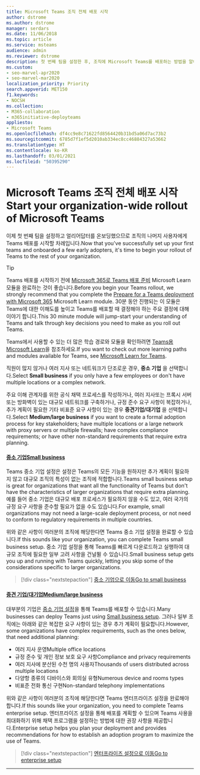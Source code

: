 ```yaml
---
title: Microsoft Teams 조직 전체 배포 시작
author: dstrome
ms.author: dstrome
manager: serdars
ms.date: 11/06/2018
ms.topic: article
ms.service: msteams
audience: admin
ms.reviewer: dstrome
description: 첫 번째 팀을 설정한 후, 조직에 Microsoft Teams를 배포하는 방법을 알아봅니다.
ms.custom:
- seo-marvel-apr2020
- seo-marvel-mar2020
localization_priority: Priority
search.appverid: MET150
f1.keywords:
- NOCSH
ms.collection:
- M365-collaboration
- m365initiative-deployteams
appliesto:
- Microsoft Teams
ms.openlocfilehash: df4cc9e8c71622fd8564420b31bd5a06d7ac73b2
ms.sourcegitcommit: 6785d7f1ef5d2010ab334ec8cc46884327a53662
ms.translationtype: HT
ms.contentlocale: ko-KR
ms.lasthandoff: 03/01/2021
ms.locfileid: "50395290"
---
```

# <a name="start-your-organization-wide-rollout-of-microsoft-teams"></a><span data-ttu-id="17cbe-103">Microsoft Teams 조직 전체 배포 시작</span><span class="sxs-lookup"><span data-stu-id="17cbe-103">Start your organization-wide rollout of Microsoft Teams</span></span>

<span data-ttu-id="17cbe-104">이제 첫 번째 팀을 설정하고 얼리어답터를 온보딩했으므로 조직의 나머지 사용자에게 Teams 배포를 시작할 차례입니다.</span><span class="sxs-lookup"><span data-stu-id="17cbe-104">Now that you've successfully set up your first teams and onboarded a few early adopters, it's time to begin your rollout of Teams to the rest of your organization.</span></span>

> [!TIP]
> <span data-ttu-id="17cbe-105">Teams 배포를 시작하기 전에 [Microsoft 365로 Teams 배포 준비](/learn/modules/m365-teams-collab-prepare-deployment/) Microsoft Learn 모듈을 완료하는 것이 좋습니다.</span><span class="sxs-lookup"><span data-stu-id="17cbe-105">Before you begin your Teams rollout, we strongly recommend that you complete the [Prepare for a Teams deployment with Microsoft 365](/learn/modules/m365-teams-collab-prepare-deployment/) Microsoft Learn module.</span></span> <span data-ttu-id="17cbe-106">30분 동안 진행되는 이 모듈은 Teams에 대한 이해도를 높이고 Teams를 배포할 때 결정해야 하는 주요 결정에 대해 이야기 합니다.</span><span class="sxs-lookup"><span data-stu-id="17cbe-106">This 30 minute module will jump-start your understanding of Teams and talk through key decisions you need to make as you roll out Teams.</span></span>
>
> <span data-ttu-id="17cbe-107">Teams에서 사용할 수 있는 더 많은 학습 경로와 모듈을 확인하려면 [Teams용 Microsoft Learn](/learn/teams/)을 참조하세요.</span><span class="sxs-lookup"><span data-stu-id="17cbe-107">If you want to check out more learning paths and modules available for Teams, see [Microsoft Learn for Teams](/learn/teams/).</span></span>

<span data-ttu-id="17cbe-108">직원이 많지 않거나 여러 지사 또는 네트워크가 단조로운 경우, **중소 기업** 을 선택합니다.</span><span class="sxs-lookup"><span data-stu-id="17cbe-108">Select **Small business** if you only have a few employees or don't have multiple locations or a complex network.</span></span>

<span data-ttu-id="17cbe-109">주요 이해 관계자를 위한 공식 채택 프로세스를 작성하거나, 여러 지사또는 프록시 서버 또는 방화벽이 있는 대규모 네트워크를 구축하거나, 규정 준수 요구 사항이 복잡하거나, 추가 계획이 필요한 기타 비표준 요구 사항이 있는 경우 **중견기업/대기업** 을 선택합니다.</span><span class="sxs-lookup"><span data-stu-id="17cbe-109">Select **Medium/large business** if you want to create a formal adoption process for key stakeholders; have multiple locations or a large network with proxy servers or multiple firewalls; have complex compliance requirements; or have other non-standard requirements that require extra planning.</span></span>

#### <a name="small-business"></a>[<span data-ttu-id="17cbe-110">중소 기업</span><span class="sxs-lookup"><span data-stu-id="17cbe-110">Small business</span></span>](#tab/SmallBusiness)

<span data-ttu-id="17cbe-111">Teams 중소 기업 설정은 설정은 Teams의 모든 기능을 원하지만 추가 계획이 필요하지 않고 대규모 조직의 특성이 없는 조직에 적합합니다.</span><span class="sxs-lookup"><span data-stu-id="17cbe-111">Teams small business setup is great for organizations that want all the functionality of Teams but don't have the characteristics of larger organizations that require extra planning.</span></span> <span data-ttu-id="17cbe-112">예를 들어 중소 기업은 대규모 배포 프로세스가 필요하지 않을 수도 있고, 여러 국가의 규정 요구 사항을 준수할 필요가 없을 수도 있습니다.</span><span class="sxs-lookup"><span data-stu-id="17cbe-112">For example, small organizations may not need a large-scale deployment process, or not need to conform to regulatory requirements in multiple countries.</span></span>

<span data-ttu-id="17cbe-113">위와 같은 사항이 여러분의 조직에 해당한다면 Teams 중소 기업 설정을 완료할 수 있습니다.</span><span class="sxs-lookup"><span data-stu-id="17cbe-113">If this sounds like your organization, you can complete Teams small business setup.</span></span> <span data-ttu-id="17cbe-114">중소 기업 설정을 통해 Teams를 빠르게 다운로드하고 실행하여 대규모 조직에 필요한 일부 고려 사항을 건널뛸 수 있습니다.</span><span class="sxs-lookup"><span data-stu-id="17cbe-114">Small business setup gets you up and running with Teams quickly, letting you skip some of the considerations specific to larger organizations.</span></span>

> [!div class="nextstepaction"]
> [<span data-ttu-id="17cbe-115">중소 기업으로 이동</span><span class="sxs-lookup"><span data-stu-id="17cbe-115">Go to small business</span></span>](deploy-small-business.md)

#### <a name="mediumlarge-business"></a>[<span data-ttu-id="17cbe-116">중견 기업/대기업</span><span class="sxs-lookup"><span data-stu-id="17cbe-116">Medium/large business</span></span>](#tab/LargeBusiness)

<span data-ttu-id="17cbe-117">대부분의 기업은 [중소 기업 설정](deploy-small-business.md)을 통해 Teams를 배포할 수 있습니다.</span><span class="sxs-lookup"><span data-stu-id="17cbe-117">Many businesses can deploy Teams just using [Small business setup](deploy-small-business.md).</span></span> <span data-ttu-id="17cbe-118">그러나 일부 조직에는 아래와 같은 복잡한 요구 사항이 있는 경우 추가 계획이 필요합니다.</span><span class="sxs-lookup"><span data-stu-id="17cbe-118">However, some organizations have complex requirements, such as the ones below, that need additional planning:</span></span>

- <span data-ttu-id="17cbe-119">여러 지사 운영</span><span class="sxs-lookup"><span data-stu-id="17cbe-119">Multiple office locations</span></span>
- <span data-ttu-id="17cbe-120">규정 준수 및 개인 정보 보호 요구 사항</span><span class="sxs-lookup"><span data-stu-id="17cbe-120">Compliance and privacy requirements</span></span>
- <span data-ttu-id="17cbe-121">여러 지사에 분산된 수천 명의 사용자</span><span class="sxs-lookup"><span data-stu-id="17cbe-121">Thousands of users distributed across multiple locations</span></span>
- <span data-ttu-id="17cbe-122">다양항 종류의 디바이스와 회의실 유형</span><span class="sxs-lookup"><span data-stu-id="17cbe-122">Numerous device and rooms types</span></span>
- <span data-ttu-id="17cbe-123">비표준 전화 통신 구현</span><span class="sxs-lookup"><span data-stu-id="17cbe-123">Non-standard telephony implementations</span></span>

<span data-ttu-id="17cbe-124">위와 같은 사항이 여러분의 조직에 해당한다면 Teams 엔터프라이즈 설정을 완료해야 합니다.</span><span class="sxs-lookup"><span data-stu-id="17cbe-124">If this sounds like your organization, you need to complete Teams enterprise setup.</span></span> <span data-ttu-id="17cbe-125">엔터프라이즈 설정을 통해 배포를 계획할 수 있으며 Teams 사용을 최대화하기 위해 채택 프로그램을 설정하는 방법에 대한 권장 사항을 제공합니다.</span><span class="sxs-lookup"><span data-stu-id="17cbe-125">Enterprise setup helps you plan your deployment and provides recommendations for how to establish an adoption program to maximize the use of Teams.</span></span>

> [!div class="nextstepaction"]
> [<span data-ttu-id="17cbe-126">엔터프라이즈 설정으로 이동</span><span class="sxs-lookup"><span data-stu-id="17cbe-126">Go to enterprise setup</span></span>](deploy-advanced.md)

---
